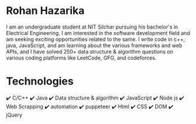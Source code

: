 # Rohan Hazarika

I am an undergraduate student at NIT Silchar pursuing his bachelor's in Electrical Engineering. I am interested in the software development field and am seeking exciting opportunities related to the same. I write code in c++, java, JavaScript, and am learning about the various frameworks and web APIs, and I have solved 250+ data structure & algorithm questions on various coding platforms like LeetCode, GFG, and codeforces.

# Technologies

✔️ C/C++
✔️ Java
✔️ Data structure & algorithm
✔️ JavaScript
✔️ Node js
✔️ Web Scrapping
✔️ automation
✔️ puppeteer
✔️ Html
✔️ CSS
✔️ DOM
✔️ jQuery
